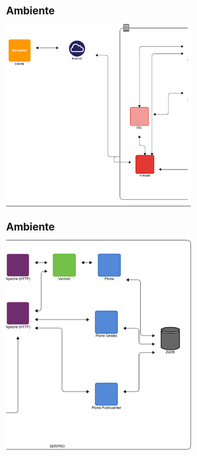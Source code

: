 # Ambiente

![serpro-ambiente](_img/serpro-environment-01.png)

---

# Ambiente

![serpro-ambiente](_img/serpro-environment-02.png)
